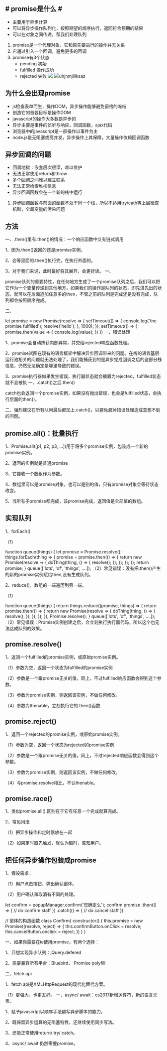 ## # promise是什么 # ##
- 主要用于异步计算
- 可以将异步操作队列化，按照期望的顺序执行，返回符合预期的结果
- 可以在对象之间传递，帮我们处理队列

1. promise是一个代理对象，它和原先要进行的操作并无关系
2. 它通过引入一个回调，避免更多的回调
3. promise有3个状态
	- pending 初始
	- fulfilled 操作成功
	- rejected 失败
![](https://i.imgur.com/LMpEjPk.jpg)
  ![](https://i.imgur.com/Txo8xZ9.jpg)uhjnmjillksaz
## 为什么会出现promise ##
- js检查表单而生，操作DOM，异步操作能够避免窗格的冻结
- 创造它的首要目标是操作DOM
- javascript的操作大多数是异步的
- 异步主要是事件的侦听与响应，回调函数，ajax代码
- 浏览器中的javascript是一部操作以事件为主
- node.js是无阻塞或高并发，异步操作上其保障，大量操作依赖回调函数
## 异步回调的问题 ##
- 回调地狱：嵌套层次很深，难以维护
- 无法正常使用return和throw
- 多个回调之间难以建立联系
- 无法正常检索堆栈信息
- 异步回调函数会在一个新的栈中运行
1. 异步回调函数与前面的函数不处于同一个栈，所以不适用try/cath等上层检查机制，全局变量的污染问题
## 方法 ##
一、.then()里有.then()的情况：一个响应函数中又有链式调用

1、因为.then()返回的还是promise实例。

2、会等里面的.then()执行完，在执行外面的。

3、对于我们来说，此时最好将其展开，会更好读。
一、

promise队列的重要特性，在任何地方生成了一个promise队列之后，我们可以把它作为一个变量传递到其他地方，如果我们的操作是队列的状态，即先进先出的状态，就可以在后面追加任意多的then，不管之前的队列是完成还是没有完成，队列都会按照顺序完成。

二、

let promise = new Promise(resolve => {
  setTimeout(() => {
    console.log('the promise fulfilled');
    resolve('hello');
  }, 1000);
});
setTimeout(() => {
  promise.then(value => {
    console.log(value);
  })
})
一、错误处理

1、promise会自动捕获内部异常，并交给rejected响应函数处理。

2、promise试图在现有的语言框架中解决异步回调带来的问题。在栈的语言基层运行池相关的问题就无法处理了，我们能捕获到的是异步完成回调之后的这部分栈信息，仍然无法确定是哪里导致的错误。

3、promise执行器如果发生错误，执行器状态就会被置为rejected，fulfilled状态就不会被执
一、.catch()之后.then()

catch也会返回一个promise实例，如果没有抛出错误，也会是fulfilled状态，会执行后面的then()。

二、强烈建议在所有队列最后都加上.catch()，以避免漏掉错误处理造成意想不到的问题。
## promise.all()：批量执行 ##

1、Promise.all([p1, p2, p3,  …])用于将多个promise实例，包装成一个新的promise实例。

2、返回的实例就是普通promise

3、它接收一个数组作为参数。

4、数组里可以是promise对象，也可以是别的值，只有promise对象会等待状态改变。

5、当所有子promise都完成，该promise完成，返回值是全部值的数组。
## 实现队列 ##

1、forEach()

（1）

function queue(things) {
  let promise = Promise.resolve();
  things.forEach(thing => {
    promise = promise.then(() => {
      return new Promise(resolve => {
        doThing(thing, () => {
          resolve();
        });
      });
    });
  });
  return promise;
}
queue(['lots', 'of', 'things', ....]);
（2）常见错误：没有把.then()产生的新的promise实例赋给then,没有生成队列。

2、reduce()，数组的一端遍历到另一端。

（1）

function queue(things) {
  return things.reduce((promise, things) => {
    return promise.then(() => {
      return new Promise(resolve => {
        doThing(thing, () => {
          resolve();
        });
      });
    });
  }), Promise.resolve();
}
queue(['lots', 'of', 'things', ....]);
（2）常见错误：Promise实例创建之后，会立刻执行执行器代码，所以这个也无法达成队列的效果。
## promise.resolve() ##

1、返回一个fulfilled的promise实例，或原始promise实例。

（1）参数为空，返回一个状态为fulfilled的promise实例

（2）参数是一个跟promise无关的值，同上，不过fulfilled响应函数会得到这个参数。

（3）参数为promise实例，则返回该实例，不做任何修改。

（4）参数为thenable，立刻执行它的.then()函数

## promise.reject() ##

1、返回一个rejected的promise实例，或原始promise实例。

（1）参数为空，返回一个状态为rejected的promise实例

（2）参数是一个跟promise无关的值，同上，不过rejected响应函数会得到这个参数。

（3）参数为promise实例，则返回该实例，不做任何修改。

（4）与promise.resolve相比，不认thenable。
## promise.race() ##

1、类似promise.all(),区别在于它有任意一个完成就算完成。

2、常见用法

（1）把异步操作和定时器放在一起

（2）如果定时器先触发，就认为超时，告知用户。
## 把任何异步操作包装成promise ##

1、假设需求：

（1）用户点击按钮，弹出确认窗体。

（2）用户确认和取消有不同的处理。

let confirm = popupManager.confirm('您确定么');
confirm.promise
  .then(() => {
    // do confirm staff
  })
  .catch(() => {
    // do cancel staff
  })

// 窗体的构造函数
class Confirm{
  constructor() {
    this.promise = new Promise((resolve, reject) => {
      this.confirmButton.onClick = resolve;
      this.cancelButton.onclick = reject;
    })
  }
}

一、如果你需要在ie使用promise，有两个选择：

1、只想实现异步队列：jQuery.defered

2、需要兼容所有平台：Bluebird、 Promise polyfill

二、fetch api

1、fetch api是XMLHttpRequest的现代化替代方案。

（1）更强大，也更友好。
一、async/ await：es2017新增运算符，新的语言元素。

1、赋予javascript以顺序手法编写异步脚本的能力。

2、既保留异步运算的无阻塞特性，还继续使用同步写法。

3、还能正常使用return/ try/ catch。

4、async/ await 仍然需要promise。